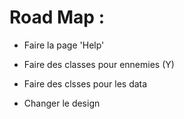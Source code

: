Road Map :
===

- Faire la page 'Help'

- Faire des classes pour ennemies (Y)

- Faire des clsses pour les data

- Changer le design
